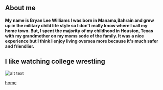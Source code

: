 ## About me
#### My name is Bryan Lee Williams I was born in Manama,Bahrain and grew up in the military child life style so I don't really know where I call my home town. But, I spent the majority of my childhood in Houston, Texas with my grandmother on my moms sode of the family. It was a nice experience but I think I enjoy living oversea more because it's much safer and friendlier. 

## I like watching college wrestling
![alt text](https://www.teamusa.org/-/media/USA_Wrestling/2017/Freestyle-Action-3/KurtMcHenrySemis400x250.jpg?h=250&w=400&la=en&hash=696942062FEE1E2561001D8B4ED40615EF4EA6C3)





[home](index)
